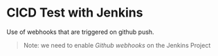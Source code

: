 # CICD Test with Jenkins

Use of webhooks that are triggered on github push.

> Note: we need to enable *Github webhooks* on the Jenkins Project
